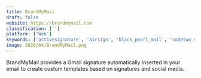 ```yaml
---
title: BrandMyMail
draft: false 
website: https://brandmymail.com
classification: ['']
platform: ['Web']
keywords: ['activesignature', 'airsign', 'black_pearl_mail', 'codetwo_exchange_rules', 'codetwo_exchange_rules_pro', 'crossware_mail_signature', 'drift', 'email_signature_manager', 'exclaimer_signature_manager', 'gimmio', 'htmlsig', 'mysignature', 'newoldstamp', 'rocketseed', 'signaturesatori', 'sigstr', 'templafy', 'wisestamp', 'xink', 'open.sen.se']
image: 2020/04/BrandMyMail.png
---
```

BrandMyMail provides a Gmail signature automatically inserted in your email to create custom templates based on signatures and social media.